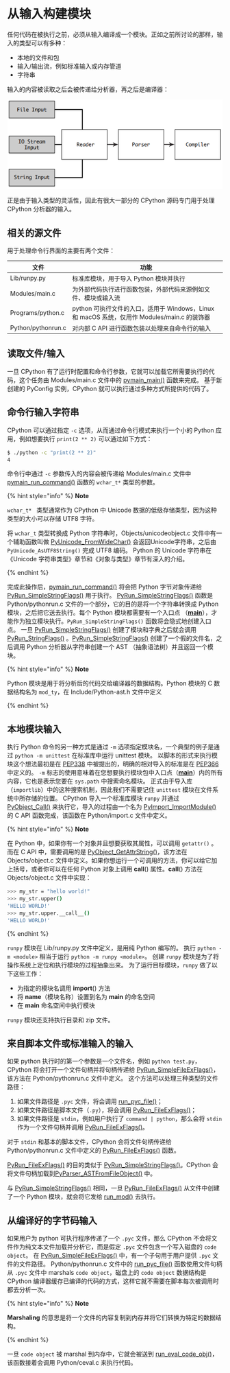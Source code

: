 # 从输入构建模块

任何代码在被执行之前，必须从输入编译成一个模块。正如之前所讨论的那样，输入的类型可以有多种：

- 本地的文件和包
- 输入/输出流，例如标准输入或内存管道 
- 字符串

输入的内容被读取之后会被传递给分析器，再之后是编译器：

![图6.3.1 输入的传递过程](<../.gitbook/assets/图6.3.1 输入的传递过程.png>)

正是由于输入类型的灵活性，因此有很大一部分的 CPython 源码专门用于处理 CPython 分析器的输入。 

## 相关的源文件

用于处理命令行界面的主要有两个文件：

| 文件               | 功能                                                         |
| ------------------ | ------------------------------------------------------------ |
| Lib/runpy.py       | 标准库模块，用于导入 Python 模块并执行                       |
| Modules/main.c     | 为外部代码执行进行函数包装，外部代码来源例如文件、模块或输入流 |
| Programs/python.c  | python 可执行文件的入口，适用于 Windows，Linux 和 macOS 系统，仅用作 Modules/main.c 的装饰器 |
| Python/pythonrun.c | 对内部 C API 进行函数包装以处理来自命令行的输入              |



## 读取文件/输入

一旦 CPython 有了运行时配置和命令行参数，它就可以加载它所需要执行的代码，这个任务由 Modules/main.c 文件中的 [pymain_main()](https://github.com/python/cpython/blob/v3.9.0b1/Modules/main.c#L651) 函数来完成。
基于新创建的 PyConfig 实例，CPython 就可以执行通过多种方式所提供的代码了。

## 命令行输入字符串

CPython 可以通过指定 `-c` 选项，从而通过命令行模式来执行一个小的 Python 应用，例如想要执行 `print(2 ** 2)` 可以通过如下方式：

```bash
$ ./python -c "print(2 ** 2)"
4
```

命令行中通过 `-c` 参数传入的内容会被传递给 Modules/main.c 文件中 [pymain_run_command()](https://github.com/python/cpython/blob/v3.9.0b1/Modules/main.c#L226) 函数的 `wchar_t*` 类型的参数。

{% hint style="info" %}
**Note**

`wchar_t* ` 类型通常作为 CPython 中 Unicode 数据的低级存储类型，因为这种类型的大小可以存储 UTF8 字符。

将 `wchar_t` 类型转换成 Python 字符串时，Objects/unicodeobject.c 文件中有一个辅助函数叫做 [PyUnicode_FromWideChar()](https://github.com/python/cpython/blob/v3.9.0b1/Objects/unicodeobject.c#L2183) 会返回Unicode字符串，之后由 `PyUnicode_AsUTF8String()` 完成 UTF8 编码。
Python 的 Unicode 字符串在《Unicode 字符串类型》章节和《对象与类型》章节有深入的介绍。

{% endhint %}

完成此操作后，[pymain_run_command()](https://github.com/python/cpython/blob/v3.9.0b1/Modules/main.c#L226) 将会把 Python 字节对象传递给 [PyRun_SimpleStringFlags()](https://github.com/python/cpython/blob/v3.9.0b1/Python/pythonrun.c#L463) 用于执行。
[PyRun_SimpleStringFlags()](https://github.com/python/cpython/blob/v3.9.0b1/Python/pythonrun.c#L463) 函数是 Python/pythonrun.c 文件的一个部分，它的目的是将一个字符串转换成 Python 模块，之后把它送去执行。每个 Python 模块都需要有一个入口点 （[__main__](https://realpython.com/python-main-function/)），才能作为独立模块执行。`PyRun_SimpleStringFlags()` 函数将会隐式地创建入口点。
一旦 [PyRun_SimpleStringFlags()](https://github.com/python/cpython/blob/v3.9.0b1/Python/pythonrun.c#L463)  创建了模块和字典之后就会调用 [PyRun_StringFlags()](https://github.com/python/cpython/blob/v3.9.0b1/Python/pythonrun.c#L1054) 。[PyRun_SimpleStringFlags()](https://github.com/python/cpython/blob/v3.9.0b1/Python/pythonrun.c#L463) 创建了一个假的文件名，之后调用 Python 分析器从字符串创建一个 AST （抽象语法树）并且返回一个模块。

{% hint style="info" %}
**Note**

Python 模块是用于将分析后的代码交给编译器的数据结构。Python 模块的 C 数据结构名为 `mod_ty`，在 Include/Python-ast.h 文件中定义

{% endhint %}

## 本地模块输入

执行 Python 命令的另一种方式是通过 `-m` 选项指定模块名，一个典型的例子是通过 `python -m unittest` 在标准库中运行 unittest 模块。
以脚本的形式来执行模块这个想法最初是在 [PEP338](https://peps.python.org/pep-0338/) 中被提出的，明确的相对导入的标准是在 [PEP366](https://peps.python.org/pep-0366/) 中定义的。
 `-m` 标志的使用意味着在您想要执行模块包中入口点（[__main__](https://realpython.com/python-main-function/)）内的所有内容，它也是表示您要在 `sys.path` 中搜索命名模块。
正式由于导入库（`importlib`）中的这种搜索机制，因此我们不需要记住 `unittest` 模块在文件系统中所存储的位置。
CPython 导入一个标准库模块 `runpy` 并通过 [PyObject_Call()](https://github.com/python/cpython/blob/v3.9.0b1/Objects/call.c#L289) 来执行它，导入的过程由一个名为 [PyImport_ImportModule()](https://github.com/python/cpython/blob/v3.9.0b1/Python/import.c#L1477) 的 C API 函数完成，该函数在 Python/import.c 文件中定义。

{% hint style="info" %}
**Note**

在 Python 中，如果你有一个对象并且想要获取其属性，可以调用 `getattr()` 。而在 C API 中，需要调用的是 [PyObject_GetAttrString()](https://github.com/python/cpython/blob/v3.9.0b1/Objects/object.c#L786)，该方法在 Objects/object.c 文件中定义。如果你想运行一个可调用的方法，你可以给它加上括号，或者你可以在任何 Python 对象上调用  __call__()  属性。__call__() 方法在 Objects/object.c 文件中实现：

```bash
>>> my_str = "hello world!"
>>> my_str.upper()
'HELLO WORLD!'
>>> my_str.upper.__call__()
'HELLO WORLD!'
```

{% endhint %}

`runpy` 模块在 Lib/runpy.py 文件中定义，是用纯 Python 编写的。
执行 `python -m <module>` 相当于运行 `python -m runpy <module>`。 创建 `runpy` 模块是为了将操作系统上定位和执行模块的过程抽象出来。
为了运行目标模块，`runpy` 做了以下这些工作：

- 为指定的模块名调用 __import__() 方法
- 将 __name__（模块名称）设置到名为 __main__ 的命名空间
- 在 __main__ 命名空间中执行模块

`runpy` 模块还支持执行目录和 zip 文件。

## 来自脚本文件或标准输入的输入

如果 python 执行时的第一个参数是一个文件名，例如 `python test.py`，CPython 将会打开一个文件句柄并将句柄传递给 [PyRun_SimpleFileExFlags()](https://github.com/python/cpython/blob/v3.9.0b1/Python/pythonrun.c#L382)，该方法在 Python/pythonrun.c 文件中定义。
这个方法可以处理三种类型的文件路径：

1. 如果文件路径是 `.pyc` 文件，将会调用 [run_pyc_file()](https://github.com/python/cpython/blob/v3.9.0b1/Python/pythonrun.c#L1205)；
2. 如果文件路径是脚本文件（`.py`），将会调用 [PyRun_FileExFlags()](https://github.com/python/cpython/blob/v3.9.0b1/Python/pythonrun.c#L1085)；
3. 如果文件路径是 `stdin`，例如用户执行了 `command | python`，那么会将 `stdin` 作为一个文件句柄并调用 [PyRun_FileExFlags()](https://github.com/python/cpython/blob/v3.9.0b1/Python/pythonrun.c#L1085)。

对于 `stdin` 和基本的脚本文件，CPython 会将文件句柄传递给 Python/pythonrun.c 文件中定义的 [PyRun_FileExFlags()](https://github.com/python/cpython/blob/v3.9.0b1/Python/pythonrun.c#L1085) 函数。

[PyRun_FileExFlags()](https://github.com/python/cpython/blob/v3.9.0b1/Python/pythonrun.c#L1085) 的目的类似于 [PyRun_SimpleStringFlags()](https://github.com/python/cpython/blob/v3.9.0b1/Python/pythonrun.c#L463)。CPython 会将文件句柄加载到[PyParser_ASTFromFileObject()](https://github.com/python/cpython/blob/v3.9.0b1/Python/pythonrun.c#L1442) 中。

与 [PyRun_SimpleStringFlags()](https://github.com/python/cpython/blob/v3.9.0b1/Python/pythonrun.c#L463) 相同，一旦 [PyRun_FileExFlags()](https://github.com/python/cpython/blob/v3.9.0b1/Python/pythonrun.c#L1085) 从文件中创建了一个 Python 模块，就会将它发给 [run_mod()](https://github.com/python/cpython/blob/v3.9.0b1/Python/pythonrun.c#L1186) 去执行。

## 从编译好的字节码输入

如果用户为 python 可执行程序传递了一个 `.pyc` 文件，那么 CPython 不会将文件作为纯文本文件加载并分析它，而是假定 `.pyc` 文件包含一个写入磁盘的 `code object`。
在 [PyRun_SimpleFileExFlags()](https://github.com/python/cpython/blob/v3.9.0b1/Python/pythonrun.c#L382) 中，有一个子句用于用户提供 `.pyc` 文件的文件路径。
Python/pythonrun.c 文件中的 [run_pyc_file()](https://github.com/python/cpython/blob/v3.9.0b1/Python/pythonrun.c#L1205) 函数使用文件句柄从 `.pyc` 文件中 marshals `code object`，磁盘上的 `code object` 数据结构是 CPython 编译器缓存已编译的代码的方式，这样它就不需要在脚本每次被调用时都去分析一次。

{% hint style="info" %}
**Note**

**Marshaling** 的意思是将一个文件的内容复制到内存并将它们转换为特定的数据结构。

{% endhint %}

一旦 `code object` 被 marshal 到内存中，它就会被送到 [run_eval_code_obj()](https://github.com/python/cpython/blob/v3.9.0b1/Python/pythonrun.c#L1155)，该函数接着会调用 Python/ceval.c 来执行代码。
